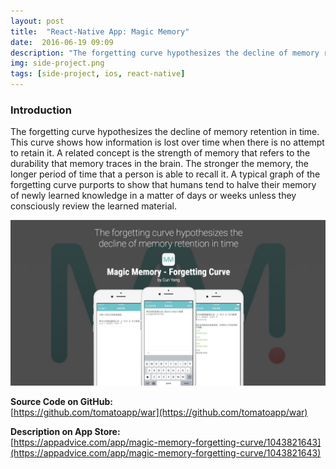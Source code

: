 ```yaml
---
layout: post
title:  "React-Native App: Magic Memory"
date:  2016-06-19 09:09
description: "The forgetting curve hypothesizes the decline of memory retention in time. Magic Memory will remind you to review your materials at certain best moments to achieve a better result of memory."
img: side-project.png
tags: [side-project, ios, react-native]
---
```


### Introduction
The forgetting curve hypothesizes the decline of memory retention in time. This curve shows how information is lost over time when there is no attempt to retain it. A related concept is the strength of memory that refers to the durability that memory traces in the brain. The stronger the memory, the longer period of time that a person is able to recall it. A typical graph of the forgetting curve purports to show that humans tend to halve their memory of newly learned knowledge in a matter of days or weeks unless they consciously review the learned material.

![screenshot](/assets/img/side-project/magic-memory/screenshot.png)

**Source Code on GitHub:**<br>
[https://github.com/tomatoapp/war](https://github.com/tomatoapp/war)

**Description on App Store:**<br>
[https://appadvice.com/app/magic-memory-forgetting-curve/1043821643](https://appadvice.com/app/magic-memory-forgetting-curve/1043821643)
